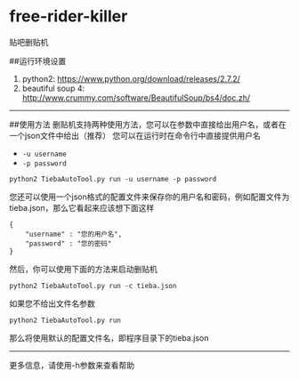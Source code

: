 # free-rider-killer
贴吧删贴机

##运行环境设置
1. python2: https://www.python.org/download/releases/2.7.2/
2. beautiful soup 4: http://www.crummy.com/software/BeautifulSoup/bs4/doc.zh/


----------


##使用方法
删贴机支持两种使用方法，您可以在参数中直接给出用户名，或者在一个json文件中给出（推荐）
您可以在运行时在命令行中直接提供用户名

 - `-u username`
 - `-p password`

`python2 TiebaAutoTool.py run -u username -p password`

您还可以使用一个json格式的配置文件来保存你的用户名和密码，例如配置文件为tieba.json，那么它看起来应该想下面这样

	{
		"username" : "您的用户名",
		"password" : "您的密码"
	}
然后，你可以使用下面的方法来启动删贴机

	python2 TiebaAutoTool.py run -c tieba.json

如果您不给出文件名参数

	python2 TiebaAutoTool.py run

那么将使用默认的配置文件名，即程序目录下的tieba.json


----------


更多信息，请使用-h参数来查看帮助
